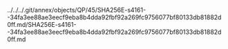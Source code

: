 ../../../.git/annex/objects/QP/45/SHA256E-s4161--34fa3ee88ae3eecf9eba8b4dda92fbf92a269fc9756077bf80133db81882d0ff.md/SHA256E-s4161--34fa3ee88ae3eecf9eba8b4dda92fbf92a269fc9756077bf80133db81882d0ff.md